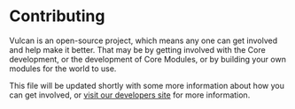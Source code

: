 # Contributing

Vulcan is an open-source project, which means any one can get involved and help make it better. That may be by getting involved with the Core development, or the development of Core Modules, or by building your own modules for the world to use.

This file will be updated shortly with some more information about how you can get involved, or [visit our developers site][devsite] for more information.

[devsite]: https://make.vulcan-plugin.io